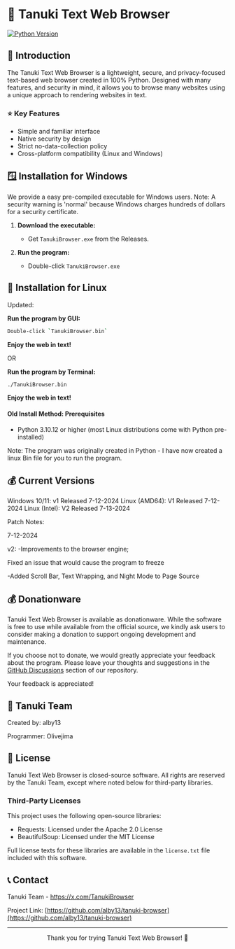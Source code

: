 # 🦝 Tanuki Text Web Browser

[![Python Version](https://img.shields.io/badge/python-3.10%2B-blue)](https://www.python.org/downloads/)

## 📖 Introduction

The Tanuki Text Web Browser is a lightweight, secure, and privacy-focused text-based web browser created in 100% Python. Designed with many features, and security in mind, it allows you to browse many websites using a unique approach to rendering websites in text.

### ⭐ Key Features

- Simple and familiar interface
- Native security by design
- Strict no-data-collection policy
- Cross-platform compatibility (Linux and Windows)

## 🪟 Installation for Windows

We provide a easy pre-compiled executable for Windows users. Note: A security warning is 'normal' because Windows charges hundreds of dollars for a security certificate.

1. **Download the executable:**
   - Get `TanukiBrowser.exe` from the Releases.

2. **Run the program:**
   - Double-click `TanukiBrowser.exe`

## 🚀 Installation for Linux
Updated:

 **Run the program by GUI:**
   ```sh
   Double-click `TanukiBrowser.bin`
   ```
 **Enjoy the web in text!**

 OR

  **Run the program by Terminal:**
   ```sh
   ./TanukiBrowser.bin
   ```
 **Enjoy the web in text!**

#### Old Install Method: Prerequisites

- Python 3.10.12 or higher (most Linux distributions come with Python pre-installed)

Note: The program was originally created in Python - I have now created a linux Bin file for you to run the program.

## 💰 Current Versions

Windows 10/11: v1 Released 7-12-2024
Linux (AMD64): V1 Released 7-12-2024
Linux (Intel): V2 Released 7-13-2024

Patch Notes:

7-12-2024

v2: -Improvements to the browser engine; 

Fixed an issue that would cause the program to freeze

-Added Scroll Bar, Text Wrapping, and Night Mode to Page Source

## 💰 Donationware

Tanuki Text Web Browser is available as donationware. While the software is free to use while available from the official source, we kindly ask users to consider making a donation to support ongoing development and maintenance.

If you choose not to donate, we would greatly appreciate your feedback about the program. Please leave your thoughts and suggestions in the [GitHub Discussions](https://github.com/alby13/tanuki-browser/discussions) section of our repository.

Your feedback is appreciated!

## 🦝 Tanuki Team

Created by: alby13

Programmer: Olivejima

## 📄 License

Tanuki Text Web Browser is closed-source software. All rights are reserved by the Tanuki Team, except where noted below for third-party libraries.

### Third-Party Licenses

This project uses the following open-source libraries:

- Requests: Licensed under the Apache 2.0 License
- BeautifulSoup: Licensed under the MIT License

Full license texts for these libraries are available in the `license.txt` file included with this software.

## 📞 Contact

Tanuki Team - https://x.com/TanukiBrowser

Project Link: [https://github.com/alby13/tanuki-browser](https://github.com/alby13/tanuki-browser)

---

<p align="center">Thank you for trying Tanuki Text Web Browser! 🦝</p>
